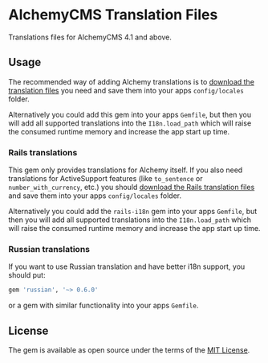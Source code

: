 # AlchemyCMS Translation Files

Translations files for AlchemyCMS 4.1 and above.

## Usage

The recommended way of adding Alchemy translations is to [download the translation files](https://github.com/AlchemyCMS/alchemy_i18n/tree/master/config/locales) you need
and save them into your apps `config/locales` folder.

Alternatively you could add this gem into your apps `Gemfile`, but then you will add all supported translations into the `I18n.load_path`
which will raise the consumed runtime memory and increase the app start up time.

### Rails translations

This gem only provides translations for Alchemy itself. If you also need translations for ActiveSupport features (like `to_sentence` or `number_with_currency`, etc.)
you should [download the Rails translation files](https://github.com/svenfuchs/rails-i18n/tree/master/rails/locale) and save them into your apps `config/locales` folder.

Alternatively you could add the `rails-i18n` gem into your apps `Gemfile`, but then you will add all supported translations into the `I18n.load_path`
which will raise the consumed runtime memory and increase the app start up time.

### Russian translations

If you want to use Russian translation and have better i18n support, you should put:

```ruby
gem 'russian', '~> 0.6.0'
```

or a gem with similar functionality into your apps `Gemfile`.

## License

The gem is available as open source under the terms of the [MIT License](https://opensource.org/licenses/MIT).
